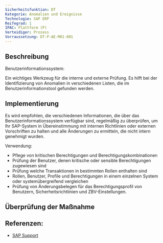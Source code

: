 ```yaml
---
Sicherheitsfunktion: DT
Kategorie: Anomalien und Ereignisse
Technologie: SAP ERP
Reifegrad: 1
IPAC: Plattform (P)
Verteidiger: Prozess
Vorraussetzung: DT-P-AE-M01-001
---
```


## Beschreibung

Benutzerinformationssystem:

Ein wichtiges Werkzeug für die interne und externe Prüfung. Es hilft bei der Identifizierung von Anomalien in verschiedenen Listen, die im Benutzerinformationstool gefunden werden.

## Implementierung

Es wird empfohlen, die verschiedenen Informationen, die über das Benutzerinformationssystem verfügbar sind, regelmäßig zu überprüfen, um Ihr SAP-System in Übereinstimmung mit internen Richtlinien oder externen Vorschriften zu halten und alle Änderungen zu ermitteln, die nicht intern genehmigt wurden.

Verwendung:
- Pflege von kritischen Berechtigungen und Berechtigungskombinationen
- Prüfung der Benutzer, denen kritische oder sensible Berechtigungen zugewiesen sind
- Prüfung welche Transaktionen in bestimmten Rollen enthalten sind
- Rollen, Benutzer, Profile und Berechtigungen in einem einzelnen System oder systemübergreifend vergleichen
- Prüfung von Änderungsbelegen für das Berechtigungsprofil von Benutzern, Sicherheitsrichtlinien und ZBV-Einstellungen.


## Überprüfung der Maßnahme



## Referenzen:
- [SAP Support](https://help.sap.com/doc/saphelp_nw73ehp1/7.31.19/en-US/52/671261439b11d1896f0000e8322d00/content.htm?no_cache=true)

